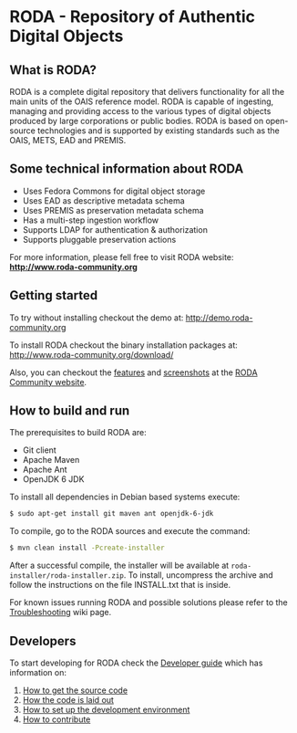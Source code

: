 RODA - Repository of Authentic Digital Objects
==============================================

## What is RODA?
RODA is a complete digital repository that delivers functionality for all the main units of the OAIS reference model. RODA is capable of ingesting, managing and providing access to the various types of digital objects produced by large corporations or public bodies. RODA is based on open-source technologies and is supported by existing standards such as the OAIS, METS, EAD and PREMIS.

## Some technical information about RODA

* Uses Fedora Commons for digital object storage
* Uses EAD as descriptive metadata schema
* Uses PREMIS as preservation metadata schema
* Has a multi-step ingestion workflow
* Supports LDAP for authentication & authorization
* Supports pluggable preservation actions


For more information, please fell free to visit RODA website:
**<http://www.roda-community.org>**

## Getting started

To try without installing checkout the demo at: <http://demo.roda-community.org>

To install RODA checkout the binary installation packages at: http://www.roda-community.org/download/

Also, you can checkout the [features](http://www.roda-community.org/what-is-roda/) and [screenshots](http://www.roda-community.org/screenshots/) at the [RODA Community website](http://www.roda-community.org).

## How to build and run

The prerequisites to build RODA are:
 * Git client
 * Apache Maven
 * Apache Ant
 * OpenJDK 6 JDK

To install all dependencies in Debian based systems execute:
```bash
$ sudo apt-get install git maven ant openjdk-6-jdk
```

To compile, go to the RODA sources and execute the command:
```bash
$ mvn clean install -Pcreate-installer
```

After a successful compile, the installer will be available at `roda-installer/roda-installer.zip`. To install, uncompress the archive and follow the instructions on the file INSTALL.txt that is inside.

For known issues running RODA and possible solutions please refer to the [Troubleshooting](https://github.com/keeps/roda/wiki/Troubleshooting) wiki page.

## Developers

To start developing for RODA check the [Developer guide](https://github.com/keeps/roda/wiki/Developer-guide) which has information on:

1. [How to get the source code](https://github.com/keeps/roda/wiki/Developer-guide#-how-to-get-the-source-code)
2. [How the code is laid out](https://github.com/keeps/roda/wiki/Developer-guide#-how-the-code-is-laid-out)
3. [How to set up the development environment](https://github.com/keeps/roda/wiki/Developer-guide#-how-to-set-up-the-development-environment)
4. [How to contribute](https://github.com/keeps/roda/wiki/Developer-guide#-how-to-contribute)

